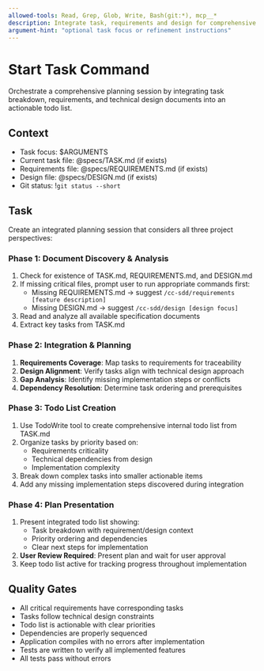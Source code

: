 ```yaml
---
allowed-tools: Read, Grep, Glob, Write, Bash(git:*), mcp__*
description: Integrate task, requirements and design for comprehensive planning
argument-hint: "optional task focus or refinement instructions"
---
```


# Start Task Command

Orchestrate a comprehensive planning session by integrating task breakdown, requirements, and technical design documents into an actionable todo list.

## Context
- Task focus: $ARGUMENTS
- Current task file: @specs/TASK.md (if exists)
- Requirements file: @specs/REQUIREMENTS.md (if exists) 
- Design file: @specs/DESIGN.md (if exists)
- Git status: !`git status --short`

## Task
Create an integrated planning session that considers all three project perspectives:

### Phase 1: Document Discovery & Analysis
1. Check for existence of TASK.md, REQUIREMENTS.md, and DESIGN.md
2. If missing critical files, prompt user to run appropriate commands first:
   - Missing REQUIREMENTS.md → suggest `/cc-sdd/requirements [feature description]`
   - Missing DESIGN.md → suggest `/cc-sdd/design [design focus]`
3. Read and analyze all available specification documents
4. Extract key tasks from TASK.md

### Phase 2: Integration & Planning
1. **Requirements Coverage**: Map tasks to requirements for traceability
2. **Design Alignment**: Verify tasks align with technical design approach
3. **Gap Analysis**: Identify missing implementation steps or conflicts
4. **Dependency Resolution**: Determine task ordering and prerequisites

### Phase 3: Todo List Creation
1. Use TodoWrite tool to create comprehensive internal todo list from TASK.md
2. Organize tasks by priority based on:
   - Requirements criticality 
   - Technical dependencies from design
   - Implementation complexity
3. Break down complex tasks into smaller actionable items
4. Add any missing implementation steps discovered during integration

### Phase 4: Plan Presentation
1. Present integrated todo list showing:
   - Task breakdown with requirement/design context
   - Priority ordering and dependencies
   - Clear next steps for implementation
2. **User Review Required**: Present plan and wait for user approval
3. Keep todo list active for tracking progress throughout implementation

## Quality Gates
- All critical requirements have corresponding tasks
- Tasks follow technical design constraints
- Todo list is actionable with clear priorities
- Dependencies are properly sequenced
- Application compiles with no errors after implementation
- Tests are written to verify all implemented features
- All tests pass without errors